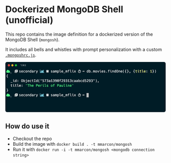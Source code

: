 # Dockerized MongoDB Shell (unofficial)

This repo contains the image definition for a dockerized version of the MongoDB Shell (`mongosh`).

It includes all bells and whistles with prompt personalization with a custom [`.mongoshrc.js`](./mongoshrc.js).

![screenshot](resources/screenshot.png)

## How do use it
 * Checkout the repo
 * Build the image with `docker build . -t mmarcon/mongosh`
 * Run it with `docker run -i -t mmarcon/mongosh <mongodb connection string>`